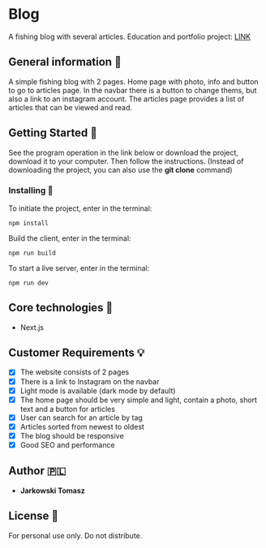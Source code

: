 # Blog

A fishing blog with several articles. Education and portfolio project: [LINK](https://blog-app-kwv4jp94g-tomaszjarkowski.vercel.app/)

## General information :page_facing_up:

A simple fishing blog with 2 pages. Home page with photo, info and button to go to articles page. In the navbar there is a button to change thems, but also a link to an instagram account. The articles page provides a list of articles that can be viewed and read.
## Getting Started :envelope_with_arrow:

See the program operation in the link below or download the project, download it to your computer. Then follow the instructions. (Instead of downloading the project, you can also use the **git clone** command)

### Installing :open_file_folder:

To initiate the project, enter in the terminal:

```
npm install
```

Build the client, enter in the terminal:

```
npm run build
```

To start a live server, enter in the terminal:

```
npm run dev
```

## Core technologies :rocket:

- Next.js

## Customer Requirements :bulb:

- [x] The website consists of 2 pages
- [x] There is a link to Instagram on the navbar
- [x] Light mode is available (dark mode by default)
- [x] The home page should be very simple and light, contain a photo, short text and a button for articles
- [x] User can search for an article by tag
- [x] Articles sorted from newest to oldest
- [x] The blog should be responsive
- [x] Good SEO and performance

## Author :poland:

- **Jarkowski Tomasz**

## License :closed_book:

For personal use only. Do not distribute.

